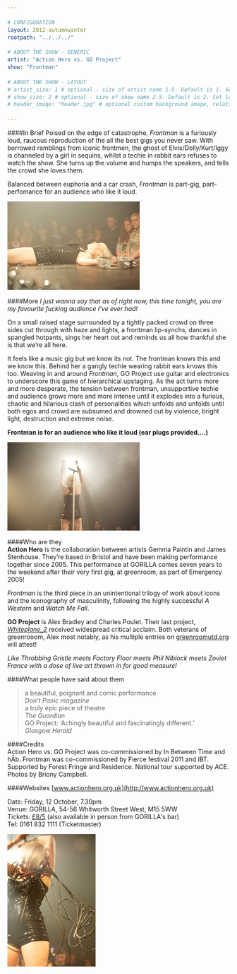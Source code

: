 ```yaml
---

# CONFIGURATION
layout: 2012-autumnwinter
rootpath: "../../../"

# ABOUT THE SHOW - GENERIC
artist: "Action Hero vs. GO Project"
show: "Frontman"

# ABOUT THE SHOW - LAYOUT
# artist_size: 1 # optional - size of artist name 1-5. Default is 1. Set longer names to lower values
# show_size: 2 # optional - size of show name 2-5. Default is 2. Set longer names to lower values
# header_image: "header.jpg" # optional custom background image, relative to current page

---
```


####In Brief
Poised on the edge of catastrophe, *Frontman* is a furiously loud, raucous reproduction of the all the best gigs you never saw. With borrowed ramblings from iconic frontmen, the ghost of Elvis/Dolly/Kurt/Iggy is channeled by a girl in sequins, whilst a techie in rabbit ears refuses to watch the show. She turns up the volume and humps the speakers, and tells the crowd she loves them.     

Balanced between euphoria and a car crash, *Frontman* is part-gig, part-perfomance for an audience who like it loud.    

![Frontman](Action_Hero_6.jpg)

####More
*I just wanna say that as of right now, this time tonight, you are my favourite fucking audience I’ve ever had!*   

On a small raised stage surrounded by a tightly packed crowd on three sides cut through with haze and lights, a frontman lip-synchs, dances in spangled hotpants, sings her heart out and reminds us all how thankful she is that we’re all here.    

It feels like a music gig but we know its not.  The frontman knows this and we know this. Behind her a gangly techie wearing rabbit ears knows this too.  Weaving in and around *Frontman*, GO Project use guitar and electronics to underscore this game of hierarchical upstaging.  As the act turns more and more desperate, the tension between frontman, unsupportive techie and audience grows more and more intense until it explodes into a furious, chaotic and hilarious clash of personalities which unfolds and unfolds until both egos and crowd are subsumed and drowned out by violence, bright light, destruction and extreme noise.    

**Frontman is for an audience who like it loud (ear plugs provided....)**     

![Frontman](Action_Hero_1.jpg)

####Who are they       
**Action Hero** is the collaboration between artists Gemma Paintin and James Stenhouse. They’re based in Bristol and have been making performance together since 2005. This performance at GORILLA comes seven years to the weekend after their very first gig, at greenroom, as part of Emergency 2005!     

*Frontman* is the third piece in an unintentional trilogy of work about icons and the iconography of masculinity, following the highly successful *A Western* and *Watch Me Fall*.     

**GO Project** is Alex Bradley and Charles Poulet. Their last project, [*Whiteplane_2*](http://www.guardian.co.uk/music/2006/jun/11/jazz) received widespread critical acclaim.  Both veterans of greenrooom, Alex most notably, as his multiple entries on [greenroomutd.org]( http://greenroomutd.org/people/alex-bradley) will attest!      
   
*Like Throbbing Gristle meets Factory Floor meets Phil Niblock meets Zoviet France with a dose of live art thrown in for good measure!*    

####What people have said about them
>a beautiful, poignant and comic performance<br>*Don’t Panic magazine*    
>a truly epic piece of theatre<br>*The Guardian*         
>GO Project: ‘Achingly beautiful and fascinatingly different.’<br>*Glasgow Herald*     

####Credits      
Action Hero vs. GO Project was co-commissioned by In Between Time and hÅb. Frontman was co-commissioned by Fierce festival 2011 and IBT. Supported by Forest Fringe and Residence. National tour supported by ACE. Photos by Briony Campbell.     

####Websites
[www.actionhero.org.uk](http://www.actionhero.org.uk)

Date:    Friday, 12 October, 7.30pm    
Venue:  GORILLA, 54-56 Whitworth Street West, M15 5WW    
Tickets: [£8/5](http://www.wegottickets.com/wordofwarning) (also available in person from GORILLA's bar)      
Tel:       0161 832 1111 (Ticketmaster)   

![Frontman](Action_Hero_2.jpg)

